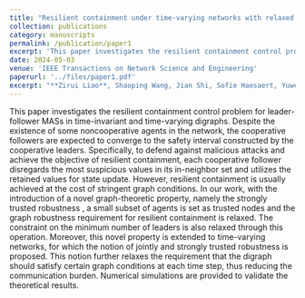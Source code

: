 ```yaml
---
title: "Resilient containment under time-varying networks with relaxed graph robustness"
collection: publications
category: manuscripts
permalink: /publication/paper1
excerpt: 'This paper investigates the resilient containment control problem for leader-follower multi-agent systems (MASs) in time-invariant and time-varying digraphs.'
date: 2024-05-03
venue: 'IEEE Transactions on Network Science and Engineering'
paperurl: '../files/paper1.pdf'
excerpt: "**Zirui Liao**, Shaoping Wang, Jian Shi, Sofie Haesaert, Yuwei Zhang, and Zhiyong Sun. <br/><img src='/images/figure3.png'>"
---
```


This paper investigates the resilient containment control problem for leader-follower MASs in time-invariant and time-varying digraphs. Despite the existence of some noncooperative agents in the network, the cooperative followers are expected to converge to the safety interval constructed by the cooperative leaders. Specifically, to defend against malicious attacks and achieve the objective of resilient containment, each cooperative follower disregards the most suspicious values in its in-neighbor set and utilizes the retained values for state update. However, resilient containment is usually achieved at the cost of stringent graph conditions. In our work, with the introduction of a novel graph-theoretic property, namely the strongly trusted robustness , a small subset of agents is set as trusted nodes and the graph robustness requirement for resilient containment is relaxed. The constraint on the minimum number of leaders is also relaxed through this operation. Moreover, this novel property is extended to time-varying networks, for which the notion of jointly and strongly trusted robustness is proposed. This notion further relaxes the requirement that the digraph should satisfy certain graph conditions at each time step, thus reducing the communication burden. Numerical simulations are provided to validate the theoretical results.
